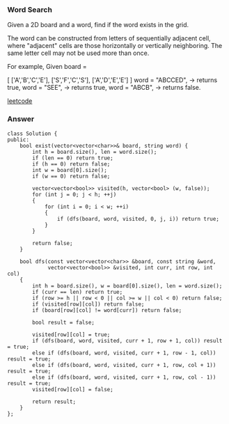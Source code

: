### Word Search

Given a 2D board and a word, find if the word exists in the grid.

The word can be constructed from letters of sequentially adjacent cell, where "adjacent" cells are those horizontally or vertically neighboring. The same letter cell may not be used more than once.

For example,
Given board =

[
  ['A','B','C','E'],
  ['S','F','C','S'],
  ['A','D','E','E']
]
word = "ABCCED", -> returns true,
word = "SEE", -> returns true,
word = "ABCB", -> returns false.


[leetcode](https://leetcode.com/problems/word-search/description/)

### Answer 

	class Solution {
	public:
	    bool exist(vector<vector<char>>& board, string word) {
	        int h = board.size(), len = word.size();
	        if (len == 0) return true;
	        if (h == 0) return false;
	        int w = board[0].size();
	        if (w == 0) return false;
	        
	        vector<vector<bool>> visited(h, vector<bool> (w, false));
	        for (int j = 0; j < h; ++j)
	        {
	            for (int i = 0; i < w; ++i)
	            {
	                if (dfs(board, word, visited, 0, j, i)) return true;
	            }
	        }
	        
	        return false;
	    }
	    
	    bool dfs(const vector<vector<char>> &board, const string &word, 
	             vector<vector<bool>> &visited, int curr, int row, int col)
	    {
	        int h = board.size(), w = board[0].size(), len = word.size();
	        if (curr == len) return true;
	        if (row >= h || row < 0 || col >= w || col < 0) return false;
	        if (visited[row][col]) return false;
	        if (board[row][col] != word[curr]) return false;
	        
	        bool result = false;
	        
	        visited[row][col] = true;
	        if (dfs(board, word, visited, curr + 1, row + 1, col)) result = true;
	        else if (dfs(board, word, visited, curr + 1, row - 1, col)) result = true;
	        else if (dfs(board, word, visited, curr + 1, row, col + 1)) result = true;
	        else if (dfs(board, word, visited, curr + 1, row, col - 1)) result = true;
	        visited[row][col] = false;
	        
	        return result;
	    }
	};